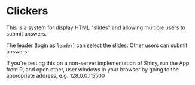 Clickers
========

This is a system for display HTML "slides" and allowing multiple users to submit answers.

The leader (login as `leader`) can select the slides.  Other users can submit answers.

If you're testing this on a non-server implementation of Shiny, run the App from R, and open other, user windows in your browser by going to the appropriate address, e.g. 128.0.0.1:5500

